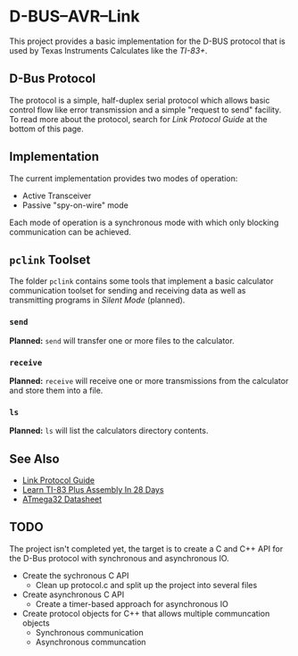 # D-BUS–AVR–Link

This project provides a basic implementation for the D-BUS protocol
that is used by Texas Instruments Calculates like the *TI-83+*.

## D-Bus Protocol

The protocol is a simple, half-duplex serial protocol which allows
basic control flow like error transmission and a simple "request to send"
facility. To read more about the protocol, search for *Link Protocol Guide*
at the bottom of this page.

## Implementation
The current implementation provides two modes of operation:

- Active Transceiver
- Passive "spy-on-wire" mode

Each mode of operation is a synchronous mode with which only blocking
communication can be achieved.

## `pclink` Toolset
The folder `pclink` contains some tools that implement a basic
calculator communication toolset for sending and receiving data
as well as transmitting programs in *Silent Mode* (planned).

### `send`
**Planned:** `send` will transfer one or more files to the calculator.

### `receive`
**Planned:** `receive` will receive one or more transmissions from the
calculator and store them into a file.

### `ls`
**Planned:** `ls` will list the calculators directory contents.

## See Also

- [Link Protocol Guide](http://merthsoft.com/linkguide/index.html)
- [Learn TI-83 Plus Assembly In 28 Days](http://tutorials.eeems.ca/ASMin28Days/welcome.html)
- [ATmega32 Datasheet](http://www.atmel.com/Images/doc2503.pdf)

## TODO
The project isn't completed yet, the target is to create a C and C++ API
for the D-Bus protocol with synchronous and asynchronous IO.

- Create the sychronous C API
	- Clean up protocol.c and split up the project into several files
- Create asynchronous C API
	- Create a timer-based approach for asynchronous IO
- Create protocol objects for C++ that allows multiple communcation objects
	- Synchronous communication
	- Asynchronous communcation